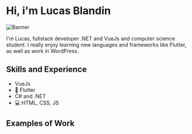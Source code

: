 # Hi, i'm Lucas Blandin 
![Banner](https://arturssmirnovs.github.io/github-profile-readme-generator/images/banner.png)

I'm Lucas, fullstack developer .NET and VueJs and computer science student. I really enjoy learning new languages and frameworks like Flutter, as well as work in WordPress.

## Skills and Experience
*   VueJs
* 📱 Flutter
* C# and .NET
* 💻 HTML, CSS, JS

## Examples of Work
